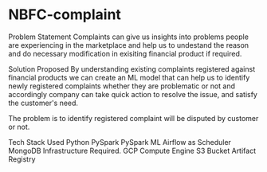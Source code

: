 # NBFC-complaint

Problem Statement
Complaints can give us insights into problems people are experiencing in the marketplace and help us to undestand the reason and do necessary modification in exisiting financial product if required.

Solution Proposed
By understanding existing complaints registered against financial products we can create an ML model that can help us to identify newly registered complaints whether they are problematic or not and accordingly company can take quick action to resolve the issue, and satisfy the customer's need.

The problem is to identify registered complaint will be disputed by customer or not.

Tech Stack Used
Python
PySpark
PySpark ML
Airflow as Scheduler
MongoDB
Infrastructure Required.
GCP Compute Engine
S3 Bucket
Artifact Registry
